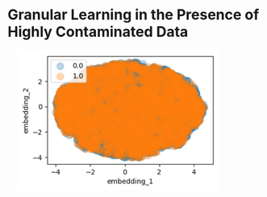 # Granular Learning in the Presence of Highly Contaminated Data
<img src="./readme_images/UMAP_grains.png" width="400" hspace="20"> <!-- width="400" hspace="20"> --> 
